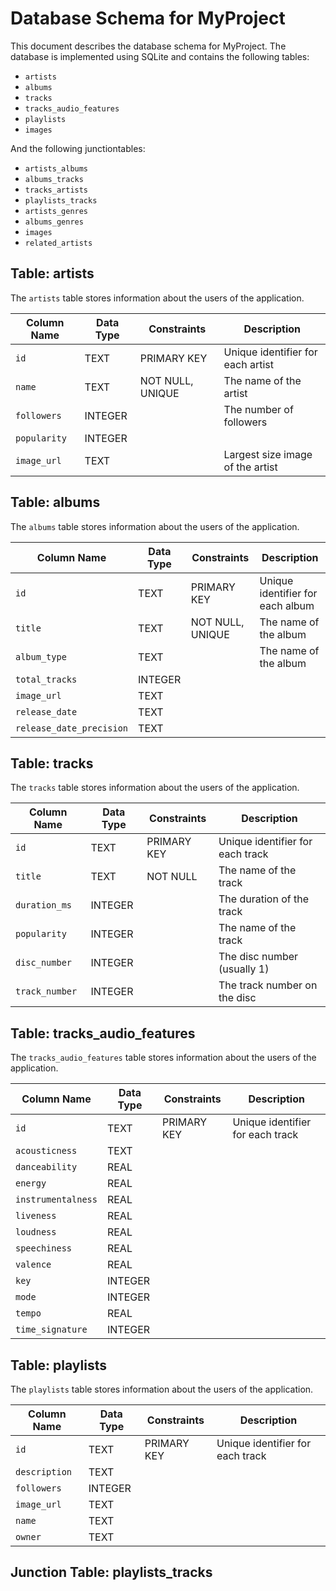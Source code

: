 # Database Schema for MyProject

This document describes the database schema for MyProject. The database is implemented using SQLite and contains the following tables:
- `artists`
- `albums`
- `tracks`
- `tracks_audio_features`
- `playlists`
- `images`

And the following junctiontables:
- `artists_albums`
- `albums_tracks`
- `tracks_artists`
- `playlists_tracks`
- `artists_genres`
- `albums_genres`
- `images`
- `related_artists`

## Table: artists

The `artists` table stores information about the users of the application.

| Column Name   | Data Type | Constraints          | Description                       |
| ------------- | --------- | -------------------- | --------------------------------- |
| `id`          | TEXT      | PRIMARY KEY          | Unique identifier for each artist |
| `name`        | TEXT      | NOT NULL, UNIQUE     | The name of the artist            |
| `followers`   | INTEGER   |                      | The number of followers           |
| `popularity`  | INTEGER   |                      |                                   |
| `image_url`   | TEXT      |                      | Largest size image of the artist  |


## Table: albums

The `albums` table stores information about the users of the application.

| Column Name               | Data Type | Constraints          | Description                       |
| ------------------------- | --------- | -------------------- | --------------------------------- |
| `id`                      | TEXT      | PRIMARY KEY          | Unique identifier for each album  |
| `title`                   | TEXT      | NOT NULL, UNIQUE     | The name of the album             |
| `album_type`              | TEXT      |                      | The name of the album             |
| `total_tracks`            | INTEGER   |                      |                                   |
| `image_url`               | TEXT      |                      |                                   |
| `release_date`            | TEXT      |                      |                                   |
| `release_date_precision`  | TEXT      |                      |                                   |


## Table: tracks

The `tracks` table stores information about the users of the application.

| Column Name   | Data Type | Constraints          | Description                       |
| ------------- | --------- | -------------------- | --------------------------------- |
| `id`          | TEXT      | PRIMARY KEY          | Unique identifier for each track  |
| `title`       | TEXT      | NOT NULL             | The name of the track             |
| `duration_ms` | INTEGER   |                      | The duration of the track         |
| `popularity`  | INTEGER   |                      | The name of the track             |
| `disc_number` | INTEGER   |                      | The disc number (usually 1)       |
| `track_number`| INTEGER   |                      | The track number on the disc      |


## Table: tracks_audio_features

The `tracks_audio_features` table stores information about the users of the application.

| Column Name       | Data Type | Constraints          | Description                       |
| -------------     | --------- | -------------------- | --------------------------------- |
| `id`              | TEXT      | PRIMARY KEY          | Unique identifier for each track  |
| `acousticness`    | TEXT      |                      |                                   |
| `danceability`    | REAL      |                      |                                   |
| `energy`          | REAL      |                      |                                   |
| `instrumentalness`| REAL      |                      |                                   |
| `liveness`        | REAL      |                      |                                   |
| `loudness`        | REAL      |                      |                                   |
| `speechiness`     | REAL      |                      |                                   |
| `valence`         | REAL      |                      |                                   |
| `key`             | INTEGER   |                      |                                   |
| `mode`            | INTEGER   |                      |                                   |
| `tempo`           | REAL      |                      |                                   |
| `time_signature`  | INTEGER   |                      |                                   |


## Table: playlists

The `playlists` table stores information about the users of the application.

| Column Name       | Data Type | Constraints          | Description                       |
| -------------     | --------- | -------------------- | --------------------------------- |
| `id`              | TEXT      | PRIMARY KEY          | Unique identifier for each track  |
| `description`     | TEXT      |                      |                                   |
| `followers`       | INTEGER   |                      |                                   |
| `image_url`       | TEXT      |                      |                                   |
| `name`            | TEXT      |                      |                                   |
| `owner`           | TEXT      |                      |                                   |

## Junction Table: playlists_tracks
